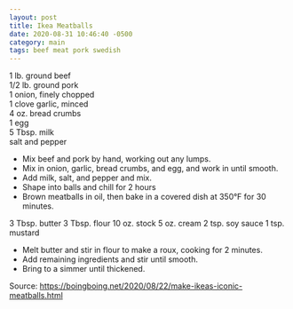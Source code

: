```yaml
---
layout: post
title: Ikea Meatballs
date: 2020-08-31 10:46:40 -0500
category: main
tags: beef meat pork swedish
---
```

1 lb. ground beef  
1/2 lb. ground pork  
1 onion, finely chopped  
1 clove garlic, minced  
4 oz. bread crumbs  
1 egg  
5 Tbsp. milk  
salt and pepper  
<ul>
 	<li>Mix beef and pork by hand, working out any lumps.</li>
 	<li>Mix in onion, garlic, bread crumbs, and egg, and work in until smooth.</li>
 	<li>Add milk, salt, and pepper and mix.</li>
 	<li>Shape into balls and chill for 2 hours</li>
 	<li>Brown meatballs in oil, then bake in a covered dish at 350°F for 30 minutes.</li>
</ul>
3 Tbsp. butter  
3 Tbsp. flour  
10 oz. stock  
5 oz. cream  
2 tsp. soy sauce  
1 tsp. mustard  
<ul>
 	<li>Melt butter and stir in flour to make a roux, cooking for 2 minutes.</li>
 	<li>Add remaining ingredients and stir until smooth.</li>
 	<li>Bring to a simmer until thickened.</li>
</ul>
Source: <a href="https://boingboing.net/2020/08/22/make-ikeas-iconic-meatballs.html">https://boingboing.net/2020/08/22/make-ikeas-iconic-meatballs.html</a>

